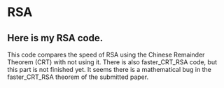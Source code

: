 # RSA

## Here is my RSA code.
  This code compares the speed of RSA using the Chinese Remainder Theorem (CRT) with not using it.
There is also faster_CRT_RSA code, but this part is not finished yet.
It seems there is a mathematical bug in the faster_CRT_RSA theorem of the submitted paper.
